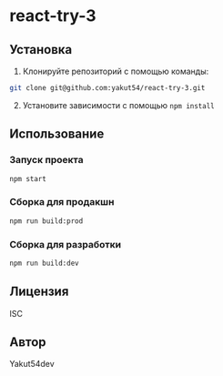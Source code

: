 
# react-try-3


## Установка

1. Клонируйте репозиторий с помощью команды:
```bash
git clone git@github.com:yakut54/react-try-3.git
````
2. Установите зависимости с помощью `npm install`

## Использование

### Запуск проекта
```bash
npm start
```

### Сборка для продакшн
```bash
npm run build:prod
```

### Сборка для разработки
```bash
npm run build:dev
```

## Лицензия

ISC

## Автор

Yakut54dev
